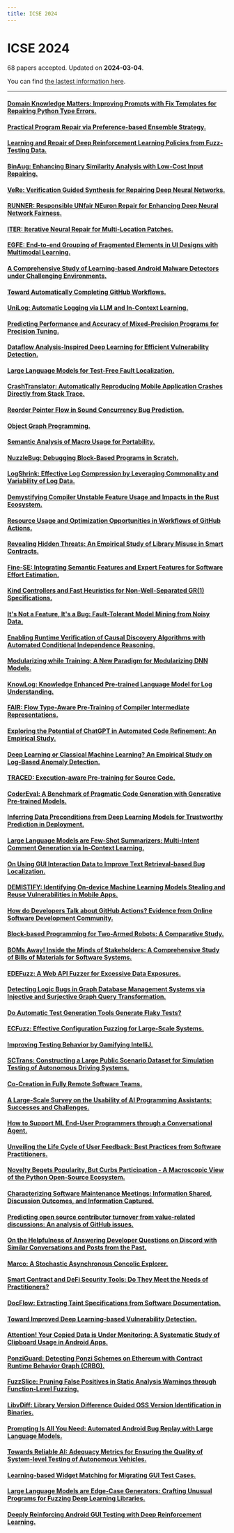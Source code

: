 ```yaml
---
title: ICSE 2024
---
```


# ICSE 2024

68 papers accepted. Updated on **2024-03-04**.



You can find [the lastest information here](https://dblp.org/db/conf/icse/icse2024.html).

---

#### [Domain Knowledge Matters: Improving Prompts with Fix Templates for Repairing Python Type Errors.](https://doi.org/10.1145/3597503.3608132)

#### [Practical Program Repair via Preference-based Ensemble Strategy.](https://doi.org/10.1145/3597503.3623310)

#### [Learning and Repair of Deep Reinforcement Learning Policies from Fuzz-Testing Data.](https://doi.org/10.1145/3597503.3623311)

#### [BinAug: Enhancing Binary Similarity Analysis with Low-Cost Input Repairing.](https://doi.org/10.1145/3597503.3623328)

#### [VeRe: Verification Guided Synthesis for Repairing Deep Neural Networks.](https://doi.org/10.1145/3597503.3623332)

#### [RUNNER: Responsible UNfair NEuron Repair for Enhancing Deep Neural Network Fairness.](https://doi.org/10.1145/3597503.3623334)

#### [ITER: Iterative Neural Repair for Multi-Location Patches.](https://doi.org/10.1145/3597503.3623337)

#### [EGFE: End-to-end Grouping of Fragmented Elements in UI Designs with Multimodal Learning.](https://doi.org/10.1145/3597503.3623313)

#### [A Comprehensive Study of Learning-based Android Malware Detectors under Challenging Environments.](https://doi.org/10.1145/3597503.3623320)

#### [Toward Automatically Completing GitHub Workflows.](https://doi.org/10.1145/3597503.3623351)

#### [UniLog: Automatic Logging via LLM and In-Context Learning.](https://doi.org/10.1145/3597503.3623326)

#### [Predicting Performance and Accuracy of Mixed-Precision Programs for Precision Tuning.](https://doi.org/10.1145/3597503.3623338)

#### [Dataflow Analysis-Inspired Deep Learning for Efficient Vulnerability Detection.](https://doi.org/10.1145/3597503.3623345)

#### [Large Language Models for Test-Free Fault Localization.](https://doi.org/10.1145/3597503.3623342)

#### [CrashTranslator: Automatically Reproducing Mobile Application Crashes Directly from Stack Trace.](https://doi.org/10.1145/3597503.3623298)

#### [Reorder Pointer Flow in Sound Concurrency Bug Prediction.](https://doi.org/10.1145/3597503.3623300)

#### [Object Graph Programming.](https://doi.org/10.1145/3597503.3623319)

#### [Semantic Analysis of Macro Usage for Portability.](https://doi.org/10.1145/3597503.3623323)

#### [NuzzleBug: Debugging Block-Based Programs in Scratch.](https://doi.org/10.1145/3597503.3623331)

#### [LogShrink: Effective Log Compression by Leveraging Commonality and Variability of Log Data.](https://doi.org/10.1145/3597503.3608129)

#### [Demystifying Compiler Unstable Feature Usage and Impacts in the Rust Ecosystem.](https://doi.org/10.1145/3597503.3623352)

#### [Resource Usage and Optimization Opportunities in Workflows of GitHub Actions.](https://doi.org/10.1145/3597503.3623303)

#### [Revealing Hidden Threats: An Empirical Study of Library Misuse in Smart Contracts.](https://doi.org/10.1145/3597503.3623335)

#### [Fine-SE: Integrating Semantic Features and Expert Features for Software Effort Estimation.](https://doi.org/10.1145/3597503.3623349)

#### [Kind Controllers and Fast Heuristics for Non-Well-Separated GR(1) Specifications.](https://doi.org/10.1145/3597503.3608131)

#### [It's Not a Feature, It's a Bug: Fault-Tolerant Model Mining from Noisy Data.](https://doi.org/10.1145/3597503.3623346)

#### [Enabling Runtime Verification of Causal Discovery Algorithms with Automated Conditional Independence Reasoning.](https://doi.org/10.1145/3597503.3623348)

#### [Modularizing while Training: A New Paradigm for Modularizing DNN Models.](https://doi.org/10.1145/3597503.3608135)

#### [KnowLog: Knowledge Enhanced Pre-trained Language Model for Log Understanding.](https://doi.org/10.1145/3597503.3623304)

#### [FAIR: Flow Type-Aware Pre-Training of Compiler Intermediate Representations.](https://doi.org/10.1145/3597503.3608136)

#### [Exploring the Potential of ChatGPT in Automated Code Refinement: An Empirical Study.](https://doi.org/10.1145/3597503.3623306)

#### [Deep Learning or Classical Machine Learning? An Empirical Study on Log-Based Anomaly Detection.](https://doi.org/10.1145/3597503.3623308)

#### [TRACED: Execution-aware Pre-training for Source Code.](https://doi.org/10.1145/3597503.3608140)

#### [CoderEval: A Benchmark of Pragmatic Code Generation with Generative Pre-trained Models.](https://doi.org/10.1145/3597503.3623316)

#### [Inferring Data Preconditions from Deep Learning Models for Trustworthy Prediction in Deployment.](https://doi.org/10.1145/3597503.3623333)

#### [Large Language Models are Few-Shot Summarizers: Multi-Intent Comment Generation via In-Context Learning.](https://doi.org/10.1145/3597503.3608134)

#### [On Using GUI Interaction Data to Improve Text Retrieval-based Bug Localization.](https://doi.org/10.1145/3597503.3608139)

#### [DEMISTIFY: Identifying On-device Machine Learning Models Stealing and Reuse Vulnerabilities in Mobile Apps.](https://doi.org/10.1145/3597503.3623325)

#### [How do Developers Talk about GitHub Actions? Evidence from Online Software Development Community.](https://doi.org/10.1145/3597503.3623327)

#### [Block-based Programming for Two-Armed Robots: A Comparative Study.](https://doi.org/10.1145/3597503.3623329)

#### [BOMs Away! Inside the Minds of Stakeholders: A Comprehensive Study of Bills of Materials for Software Systems.](https://doi.org/10.1145/3597503.3623347)

#### [EDEFuzz: A Web API Fuzzer for Excessive Data Exposures.](https://doi.org/10.1145/3597503.3608133)

#### [Detecting Logic Bugs in Graph Database Management Systems via Injective and Surjective Graph Query Transformation.](https://doi.org/10.1145/3597503.3623307)

#### [Do Automatic Test Generation Tools Generate Flaky Tests?](https://doi.org/10.1145/3597503.3608138)

#### [ECFuzz: Effective Configuration Fuzzing for Large-Scale Systems.](https://doi.org/10.1145/3597503.3623315)

#### [Improving Testing Behavior by Gamifying IntelliJ.](https://doi.org/10.1145/3597503.3623339)

#### [SCTrans: Constructing a Large Public Scenario Dataset for Simulation Testing of Autonomous Driving Systems.](https://doi.org/10.1145/3597503.3623350)

#### [Co-Creation in Fully Remote Software Teams.](https://doi.org/10.1145/3597503.3623297)

#### [A Large-Scale Survey on the Usability of AI Programming Assistants: Successes and Challenges.](https://doi.org/10.1145/3597503.3608128)

#### [How to Support ML End-User Programmers through a Conversational Agent.](https://doi.org/10.1145/3597503.3608130)

#### [Unveiling the Life Cycle of User Feedback: Best Practices from Software Practitioners.](https://doi.org/10.1145/3597503.3623309)

#### [Novelty Begets Popularity, But Curbs Participation - A Macroscopic View of the Python Open-Source Ecosystem.](https://doi.org/10.1145/3597503.3608142)

#### [Characterizing Software Maintenance Meetings: Information Shared, Discussion Outcomes, and Information Captured.](https://doi.org/10.1145/3597503.3623330)

#### [Predicting open source contributor turnover from value-related discussions: An analysis of GitHub issues.](https://doi.org/10.1145/3597503.3623340)

#### [On the Helpfulness of Answering Developer Questions on Discord with Similar Conversations and Posts from the Past.](https://doi.org/10.1145/3597503.3623341)

#### [Marco: A Stochastic Asynchronous Concolic Explorer.](https://doi.org/10.1145/3597503.3623301)

#### [Smart Contract and DeFi Security Tools: Do They Meet the Needs of Practitioners?](https://doi.org/10.1145/3597503.3623302)

#### [DocFlow: Extracting Taint Specifications from Software Documentation.](https://doi.org/10.1145/3597503.3623312)

#### [Toward Improved Deep Learning-based Vulnerability Detection.](https://doi.org/10.1145/3597503.3608141)

#### [Attention! Your Copied Data is Under Monitoring: A Systematic Study of Clipboard Usage in Android Apps.](https://doi.org/10.1145/3597503.3623317)

#### [PonziGuard: Detecting Ponzi Schemes on Ethereum with Contract Runtime Behavior Graph (CRBG).](https://doi.org/10.1145/3597503.3623318)

#### [FuzzSlice: Pruning False Positives in Static Analysis Warnings through Function-Level Fuzzing.](https://doi.org/10.1145/3597503.3623321)

#### [LibvDiff: Library Version Difference Guided OSS Version Identification in Binaries.](https://doi.org/10.1145/3597503.3623336)

#### [Prompting Is All You Need: Automated Android Bug Replay with Large Language Models.](https://doi.org/10.1145/3597503.3608137)

#### [Towards Reliable AI: Adequacy Metrics for Ensuring the Quality of System-level Testing of Autonomous Vehicles.](https://doi.org/10.1145/3597503.3623314)

#### [Learning-based Widget Matching for Migrating GUI Test Cases.](https://doi.org/10.1145/3597503.3623322)

#### [Large Language Models are Edge-Case Generators: Crafting Unusual Programs for Fuzzing Deep Learning Libraries.](https://doi.org/10.1145/3597503.3623343)

#### [Deeply Reinforcing Android GUI Testing with Deep Reinforcement Learning.](https://doi.org/10.1145/3597503.3623344)

